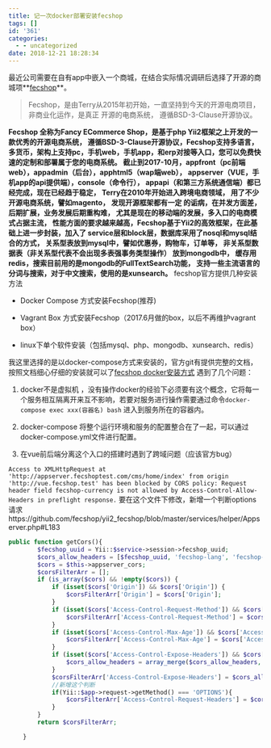 ```yaml
---
title: 记一次docker部署安装fecshop
tags: []
id: '361'
categories:
  - - uncategorized
date: 2018-12-21 18:28:34
---
```


最近公司需要在自有app中嵌入一个商城，在结合实际情况调研后选择了开源的商城项**[fecshop](http://www.fecshop.com/ "fecshop")**。

> Fecshop，是由Terry从2015年初开始，一直坚持到今天的开源电商项目，非商业化运作，是真正 开源的电商系统， 遵循BSD-3-Clause开源协议。

**Fecshop 全称为Fancy ECommerce Shop，是基于php Yii2框架之上开发的一款优秀的开源电商系统， 遵循BSD-3-Clause开源协议，Fecshop支持多语言，多货币，架构上支持pc，手机web，手机app，和erp对接等入口，您可以免费快速的定制和部署属于您的电商系统。 截止到2017-10月，appfront（pc前端web），appadmin（后台），apphtml5（wap端web）， appserver（VUE，手机app的api提供端），console（命令行）， appapi（和第三方系统通信端）都已经完成，现在已经趋于稳定， Terry在2010年开始进入跨境电商领域， 用了不少开源电商系统，譬如magento， 发现开源框架都有一定 的诟病，在并发方面差，后期扩展，业务发展后期重构难， 尤其是现在的移动端的发展，多入口的电商模式占据主流， 性能方面的要求越来越高，Fecshop基于Yii2的高效框架，在此基础上进一步封装，加入了 service层和block层，数据库采用了nosql和mysql结合的方式， 关系型表放到mysql中，譬如优惠券，购物车，订单等， 非关系型数据表（非关系型代表不会出现多表强事务类型操作） 放到mongodb中， 缓存用redis，搜索目前用的是mongodb的FullTextSearch功能， 支持一些主流语言的分词与搜索，对于中文搜索，使用的是xunsearch。** fecshop官方提供几种安装方法

*   Docker Compose 方式安装Fecshop(推荐)
    
*   Vagrant Box 方式安装Fecshop（2017.6月做的box，以后不再维护vagrant box）
    
*   linux下单个软件安装（包括mysql、php、mongodb、xunsearch、redis）
    

我这里选择的是以docker-compose方式来安装的，官方git有提供完整的文档，按照文档细心仔细的安装就可以了[fecshop docker安装方式](https://github.com/fecshop/yii2_fecshop_docker "fecshop docker安装方式") 遇到了几个问题：

1.  docker不是虚拟机 ，没有操作docker的经验下必须要有这个概念，它将每一个服务相互隔离开来互不影响，若要对服务进行操作需要通过命令`docker-compose exec xxx(容器名) bash` 进入到服务所在的容器内。
    
2.  docker-compose 将整个运行环境和服务的配置整合在了一起，可以通过docker-compose.yml文件进行配置。
    
3.  在vue前后端分离这个入口的搭建时遇到了跨域问题（应该官方bug）

`Access to XMLHttpRequest at 'http://appserver.fecshoptest.com/cms/home/index' from origin 'http://vue.fecshop.test' has been blocked by CORS policy: Request header field fecshop-currency is not allowed by Access-Control-Allow-Headers in preflight response.` 要在这个文件下修改，新增一个判断options请求https://github.com/fecshop/yii2\_fecshop/blob/master/services/helper/Appserver.php#L183

```php
public function getCors(){
        $fecshop_uuid = Yii::$service->session->fecshop_uuid;
        $cors_allow_headers = [$fecshop_uuid, 'fecshop-lang', 'fecshop-currency', 'access-token'];
        $cors = $this->appserver_cors;
        $corsFilterArr = [];
        if (is_array($cors) && !empty($cors)) {
            if (isset($cors['Origin']) && $cors['Origin']) {
                $corsFilterArr['Origin'] = $cors['Origin'];
            }
            if (isset($cors['Access-Control-Request-Method']) && $cors['Access-Control-Request-Method']) {
                $corsFilterArr['Access-Control-Request-Method'] = $cors['Access-Control-Request-Method'];
            }
            if (isset($cors['Access-Control-Max-Age']) && $cors['Access-Control-Max-Age']) {
                $corsFilterArr['Access-Control-Max-Age'] = $cors['Access-Control-Max-Age'];
            }
            if (isset($cors['Access-Control-Expose-Headers']) && $cors['Access-Control-Expose-Headers']) {
                $cors_allow_headers = array_merge($cors_allow_headers, $cors['Access-Control-Expose-Headers']);
            }
            $corsFilterArr['Access-Control-Expose-Headers'] = $cors_allow_headers;
            //新增这个判断
            if(Yii::$app->request->getMethod() === 'OPTIONS'){
                $corsFilterArr['Access-Control-Request-Headers'] = $cors_allow_headers;
            }
        }
        return $corsFilterArr;

    }
```